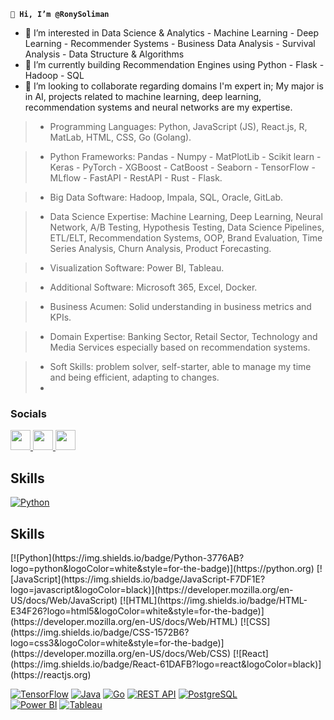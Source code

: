 **`👋 Hi, I’m @RonySoliman`**

[comment]: <![](https://github.com/RonySoliman/RonySoliman/blob/main/Data%20Scientist%20(1).png)> 


- 👀 I’m interested in Data Science & Analytics - Machine Learning - Deep Learning - Recommender Systems - Business Data Analysis - Survival Analysis - Data Structure & Algorithms
- 🌱 I’m currently building Recommendation Engines using Python - Flask - Hadoop - SQL
- 💞️ I’m looking to collaborate regarding domains I'm expert in;
My major is in AI, projects related to machine learning, deep learning, recommendation systems and neural networks are my expertise.


>    * Programming Languages: Python, JavaScript (JS), React.js, R, MatLab, HTML, CSS, Go (Golang).
    
>    * Python Frameworks: Pandas - Numpy - MatPlotLib - Scikit learn - Keras - PyTorch - XGBoost - CatBoost - Seaborn - TensorFlow - MLflow - FastAPI - RestAPI - Rust - Flask.
    
>    * Big Data Software: Hadoop, Impala, SQL, Oracle, GitLab.
    
>    * Data Science Expertise: Machine Learning, Deep Learning, Neural Network, A/B Testing, Hypothesis Testing, Data Science Pipelines, ETL/ELT, Recommendation Systems, OOP, Brand Evaluation, Time Series Analysis, Churn Analysis, Product Forecasting.

>    * Visualization Software: Power BI, Tableau.

>    * Additional Software: Microsoft 365, Excel, Docker.

>    * Business Acumen: Solid understanding in business metrics and KPIs.

>    * Domain Expertise: Banking Sector, Retail Sector, Technology and Media Services especially based on recommendation systems.
    
>    * Soft Skills: problem solver, self-starter, able to manage my time and being efficient, adapting to changes.
>    * 
### Socials

<p align="left">
  <a href="https://www.linkedin.com/in/RonySoliman" target="_blank" rel="noreferrer">
    <img src="https://github.com/RonySoliman/RonySoliman/blob/main/images/LinkedIn.png" width="32" height="32" />
  </a>
  <a href="https://www.youtube.com/@RonySoliman" target="_blank" rel="noreferrer">
    <img src="https://github.com/RonySoliman/RonySoliman/blob/main/images/YT.png" width="32" height="32" />
  </a>
  <a href="https://www.tiktok.com/@RonySoliman" target="_blank" rel="noreferrer">
    <img src="https://github.com/RonySoliman/RonySoliman/blob/main/images/TikTok.png" width="32" height="32" />
  </a>
</p>



## Skills
[![Python](https://img.shields.io/badge/Python-3776AB?logo=python&logoColor=white)](https://python.org)

## Skills
<p align="left">
[![Python](https://img.shields.io/badge/Python-3776AB?logo=python&logoColor=white&style=for-the-badge)](https://python.org)
[![JavaScript](https://img.shields.io/badge/JavaScript-F7DF1E?logo=javascript&logoColor=black)](https://developer.mozilla.org/en-US/docs/Web/JavaScript)
[![HTML](https://img.shields.io/badge/HTML-E34F26?logo=html5&logoColor=white&style=for-the-badge)](https://developer.mozilla.org/en-US/docs/Web/HTML)
[![CSS](https://img.shields.io/badge/CSS-1572B6?logo=css3&logoColor=white&style=for-the-badge)](https://developer.mozilla.org/en-US/docs/Web/CSS)
[![React](https://img.shields.io/badge/React-61DAFB?logo=react&logoColor=black)](https://reactjs.org)

[![TensorFlow](https://img.shields.io/badge/TensorFlow-FF6F00?logo=tensorflow&logoColor=white&style=for-the-badge)](https://www.tensorflow.org)
[![Java](https://img.shields.io/badge/Java-007396?logo=openjdk&logoColor=white&style=for-the-badge)](https://java.com)
[![Go](https://img.shields.io/badge/Go-00ADD8?logo=go&logoColor=white&style=for-the-badge)](https://golang.org)
[![REST API](https://img.shields.io/badge/REST_API-005571?logo=rest&logoColor=white&style=for-the-badge)]()
[![PostgreSQL](https://img.shields.io/badge/PostgreSQL-4169E1?logo=postgresql&logoColor=white&style=for-the-badge)](https://www.postgresql.org)
<br>
[![Power BI](https://img.shields.io/badge/Power_BI-F2C811?logo=powerbi&logoColor=black&style=for-the-badge)](https://powerbi.microsoft.com)
[![Tableau](https://img.shields.io/badge/Tableau-E97627?logo=tableau&logoColor=white&style=for-the-badge)](https://www.tableau.com)

</p>
